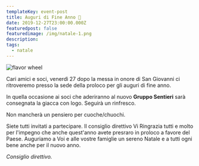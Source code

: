 ```yaml
---
templateKey: event-post
title: Auguri di Fine Anno 🎄
date: 2019-12-27T23:00:00.000Z
featuredpost: false
featuredimage: /img/natale-1.png
description: 
tags:
  - natale
---
```

![flavor wheel](/img/natale-2.png)

Cari amici e soci, venerdì 27 dopo la messa in onore di San Giovanni ci ritroveremo presso la sede della proloco per gli auguri di fine anno.

In quella occasione ai soci che aderiranno al nuovo **Gruppo Sentieri** sarà consegnata la giacca con logo.
Seguirà un rinfresco.

Non mancherà un pensiero per cuoche/chuochi. 

Siete tutti invitati a partecipare.
Il consiglio direttivo Vi Ringrazia tutti e molto per l'impegno che anche quest'anno avete presraro in proloco a favore del Paese.
Auguriamo a Voi e alle vostre famiglie un sereno Natale e a tutti ogni bene anche per il nuovo anno.

*Consiglio direttivo.*